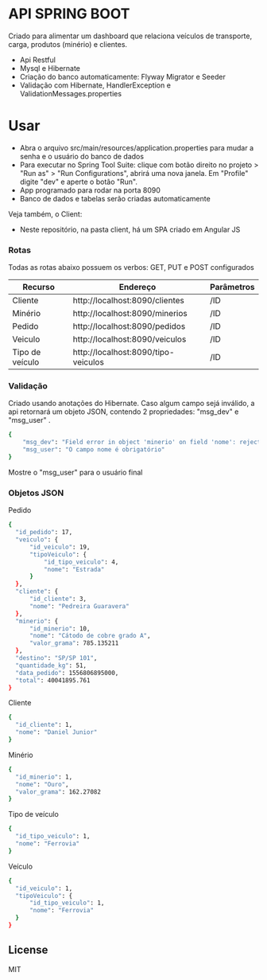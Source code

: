 # API SPRING BOOT

Criado para alimentar um dashboard que relaciona veículos de transporte, carga, produtos (minério) e clientes.

  - Api Restful
  - Mysql e Hibernate
  - Criação do banco automaticamente: Flyway Migrator e Seeder
  - Validação com Hibernate, HandlerException e ValidationMessages.properties

# Usar

  - Abra o arquivo src/main/resources/application.properties para mudar a senha e o usuário do banco de dados
  - Para executar no Spring Tool Suite: clique com botão direito no projeto > "Run as" > "Run Configurations", abrirá uma nova janela. Em "Profile" digite "dev" e aperte o botão "Run".
  - App programado para rodar na porta 8090
  - Banco de dados e tabelas serão criadas automaticamente

Veja também, o Client:
  - Neste repositório, na pasta client, há um SPA criado em Angular JS

### Rotas

Todas as rotas abaixo possuem os verbos: GET, PUT e POST configurados

| Recurso | Endereço | Parâmetros |
| ------ | ------ | ------ |
| Cliente | http://localhost:8090/clientes | /ID |
| Minério | http://localhost:8090/minerios | /ID |
| Pedido | http://localhost:8090/pedidos | /ID |
| Veiculo | http://localhost:8090/veiculos | /ID |
| Tipo de veículo | http://localhost:8090/tipo-veiculos | /ID |

### Validação 

Criado usando anotações do Hibernate. Caso algum campo sejá inválido, a api retornará um objeto JSON, contendo 2 propriedades: "msg_dev" e "msg_user" .
```sh
{
    "msg_dev": "Field error in object 'minerio' on field 'nome': rejected value [null]; codes [NotNull.minerio.nome,NotNull.nome,NotNull.java.lang.String,NotNull]; arguments [org.springframework.context.support.DefaultMessageSourceResolvable: codes [minerio.nome,nome]; arguments []; default message [nome]]; default message [O campo {0} é obrigatório]",
    "msg_user": "O campo nome é obrigatório"
}
```

Mostre o "msg_user" para o usuário final

### Objetos JSON

Pedido
```sh
{
  "id_pedido": 17,
  "veiculo": {
      "id_veiculo": 19,
      "tipoVeiculo": {
          "id_tipo_veiculo": 4,
          "nome": "Estrada"
      }
  },
  "cliente": {
      "id_cliente": 3,
      "nome": "Pedreira Guaravera"
  },
  "minerio": {
      "id_minerio": 10,
      "nome": "Cátodo de cobre grado A",
      "valor_grama": 785.135211
  },
  "destino": "SP/SP 101",
  "quantidade_kg": 51,
  "data_pedido": 1556806895000,
  "total": 40041895.761
}
```

Cliente
```sh
{
  "id_cliente": 1,
  "nome": "Daniel Junior"
}
```

Minério
```sh
{
  "id_minerio": 1,
  "nome": "Ouro",
  "valor_grama": 162.27082
}
```

Tipo de veículo
```sh
{
  "id_tipo_veiculo": 1,
  "nome": "Ferrovia"
}
```

Veículo
```sh
{
  "id_veiculo": 1,
  "tipoVeiculo": {
      "id_tipo_veiculo": 1,
      "nome": "Ferrovia"
  }
}
```

License
----
MIT

